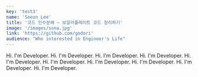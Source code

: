 ```yaml
---
key: 'test3'
name: 'Soeun Lee'
title: '코드 인수분해 — 보일러플레이트 코드 정리하기'
image: '/images/sona.jpg'
link: 'https://github.com/godori'
audience: "Who interested in Engineer's Life"
---
```


Hi. I'm Developer. Hi. I'm Developer. Hi. I'm Developer. Hi. I'm Developer. Hi. I'm Developer. Hi. I'm Developer. Hi. I'm Developer. Hi. I'm Developer. Hi. I'm Developer. Hi. I'm Developer.
